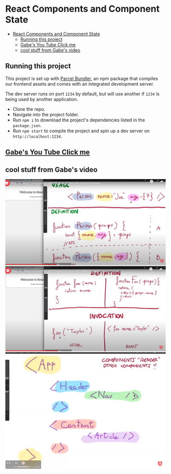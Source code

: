 # React Components and Component State

- [React Components and Component State](#react-components-and-component-state)
  - [Running this project](#running-this-project)
  - [Gabe's You Tube Click me](#gabes-you-tube-click-me)
  - [cool stuff from Gabe's video](#cool-stuff-from-gabes-video)

## Running this project

This project is set up with [Parcel Bundler](https://parceljs.org/), an npm package
that compiles our frontend assets and comes with an integrated development server.

The dev server runs on port `1234` by default, but will use another if `1234` is
being used by another application.

- Clone the repo.
- Navigate into the project folder.
- Run `npm i` to download the project's dependencies listed in the `package.json`.
- Run `npm start` to compile the project and spin up a dev server on `http://localhost:1234`.


## [Gabe's You Tube Click me](https://youtu.be/h28bgpftQaM)

## cool stuff from Gabe's video
![Usage vs Definition](src\images\Capture.JPG)
![Definition & Invocation](src\images\Capture2.JPG)
![Components Render Other Components](src\images\Capture3.JPG)